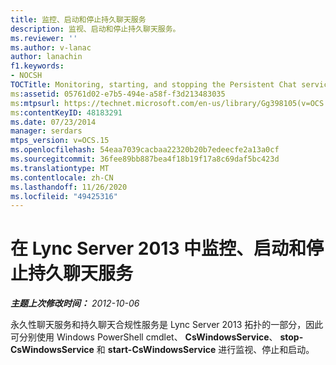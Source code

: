 ```yaml
---
title: 监控、启动和停止持久聊天服务
description: 监视、启动和停止持久聊天服务。
ms.reviewer: ''
ms.author: v-lanac
author: lanachin
f1.keywords:
- NOCSH
TOCTitle: Monitoring, starting, and stopping the Persistent Chat services
ms:assetid: 05761d02-e7b5-494e-a58f-f3d213483035
ms:mtpsurl: https://technet.microsoft.com/en-us/library/Gg398105(v=OCS.15)
ms:contentKeyID: 48183291
ms.date: 07/23/2014
manager: serdars
mtps_version: v=OCS.15
ms.openlocfilehash: 54eaa7039cacbaa22320b20b7edeecfe2a13a0cf
ms.sourcegitcommit: 36fee89bb887bea4f18b19f17a8c69daf5bc423d
ms.translationtype: MT
ms.contentlocale: zh-CN
ms.lasthandoff: 11/26/2020
ms.locfileid: "49425316"
---
```

# <a name="monitoring-starting-and-stopping-the-persistent-chat-services-in-lync-server-2013"></a>在 Lync Server 2013 中监控、启动和停止持久聊天服务

<div data-xmlns="http://www.w3.org/1999/xhtml">

<div class="topic" data-xmlns="http://www.w3.org/1999/xhtml" data-msxsl="urn:schemas-microsoft-com:xslt" data-cs="https://msdn.microsoft.com/">

<div data-asp="https://msdn2.microsoft.com/asp">



</div>

<div id="mainSection">

<div id="mainBody">

<span> </span>

_**主题上次修改时间：** 2012-10-06_

永久性聊天服务和持久聊天合规性服务是 Lync Server 2013 拓扑的一部分，因此可分别使用 Windows PowerShell cmdlet、 **CsWindowsService**、 **stop-CsWindowsService** 和 **start-CsWindowsService** 进行监视、停止和启动。

</div>

<span> </span>

</div>

</div>

</div>

